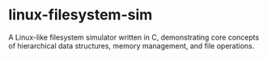 # linux-filesystem-sim
A Linux-like filesystem simulator written in C, demonstrating core concepts of hierarchical data structures, memory management, and file operations.
